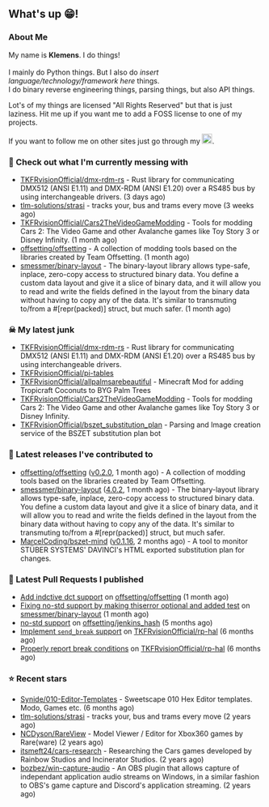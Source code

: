 ## What's up 😁!




### About Me

My name is **Klemens**. I do things!
<br><br>
I mainly do Python things. But I also do *insert language/technology/framework here* things.
<br>
I do binary reverse engineering things, parsing things, but also API things.

Lot's of my things are licensed "All Rights Reserved" but that is just laziness. Hit me up if you want me to add a FOSS license to one of my projects.

If you want to follow me on other sites just go through my [<img alt="linktree" width="20px" src="https://res.cloudinary.com/crunchbase-production/image/upload/c_lpad,f_auto,q_auto:eco,dpr_1/h90nveymaytblh5fldz8" />](https://linktr.ee/tkfrvision).

### 🥴 Check out what I'm currently messing with

- [TKFRvisionOfficial/dmx-rdm-rs](https://github.com/TKFRvisionOfficial/dmx-rdm-rs) - Rust library for communicating DMX512 (ANSI E1.11) and DMX-RDM (ANSI E1.20) over a RS485 bus by using interchangeable drivers. (3 days ago)
- [tlm-solutions/strasi](https://github.com/tlm-solutions/strasi) - tracks your, bus and trams every move (3 weeks ago)
- [TKFRvisionOfficial/Cars2TheVideoGameModding](https://github.com/TKFRvisionOfficial/Cars2TheVideoGameModding) - Tools for modding Cars 2: The Video Game and other Avalanche games like Toy Story 3 or Disney Infinity. (1 month ago)
- [offsetting/offsetting](https://github.com/offsetting/offsetting) - A collection of modding tools based on the libraries created by Team Offsetting. (1 month ago)
- [smessmer/binary-layout](https://github.com/smessmer/binary-layout) - The binary-layout library allows type-safe, inplace, zero-copy access to structured binary data. You define a custom data layout and give it a slice of binary data, and it will allow you to read and write the fields defined in the layout from the binary data without having to copy any of the data. It&#39;s similar to transmuting to/from a #[repr(packed)] struct, but much safer. (1 month ago)

### ☠ My latest junk

- [TKFRvisionOfficial/dmx-rdm-rs](https://github.com/TKFRvisionOfficial/dmx-rdm-rs) - Rust library for communicating DMX512 (ANSI E1.11) and DMX-RDM (ANSI E1.20) over a RS485 bus by using interchangeable drivers.
- [TKFRvisionOfficial/pi-tables](https://github.com/TKFRvisionOfficial/pi-tables)
- [TKFRvisionOfficial/allpalmsarebeautiful](https://github.com/TKFRvisionOfficial/allpalmsarebeautiful) - Minecraft Mod for adding Tropicraft Coconuts to BYG Palm Trees
- [TKFRvisionOfficial/Cars2TheVideoGameModding](https://github.com/TKFRvisionOfficial/Cars2TheVideoGameModding) - Tools for modding Cars 2: The Video Game and other Avalanche games like Toy Story 3 or Disney Infinity.
- [TKFRvisionOfficial/bszet_substitution_plan](https://github.com/TKFRvisionOfficial/bszet_substitution_plan) - Parsing and Image creation service of the BSZET substitution plan bot

### 🔭 Latest releases I've contributed to

- [offsetting/offsetting](https://github.com/offsetting/offsetting) ([v0.2.0](https://github.com/offsetting/offsetting/releases/tag/v0.2.0), 1 month ago) - A collection of modding tools based on the libraries created by Team Offsetting.
- [smessmer/binary-layout](https://github.com/smessmer/binary-layout) ([4.0.2](https://github.com/smessmer/binary-layout/releases/tag/4.0.2), 1 month ago) - The binary-layout library allows type-safe, inplace, zero-copy access to structured binary data. You define a custom data layout and give it a slice of binary data, and it will allow you to read and write the fields defined in the layout from the binary data without having to copy any of the data. It&#39;s similar to transmuting to/from a #[repr(packed)] struct, but much safer.
- [MarcelCoding/bszet-mind](https://github.com/MarcelCoding/bszet-mind) ([v0.1.16](https://github.com/MarcelCoding/bszet-mind/releases/tag/v0.1.16), 2 months ago) - A tool to monitor STÜBER SYSTEMS&#39; DAVINCI&#39;s HTML exported substitution plan for changes.

### 🔨 Latest Pull Requests I published

- [Add indctive dct support](https://github.com/offsetting/offsetting/pull/3) on [offsetting/offsetting](https://github.com/offsetting/offsetting) (1 month ago)
- [Fixing no-std support by making thiserror optional and added test](https://github.com/smessmer/binary-layout/pull/28) on [smessmer/binary-layout](https://github.com/smessmer/binary-layout) (1 month ago)
- [no-std support](https://github.com/offsetting/jenkins_hash/pull/2) on [offsetting/jenkins_hash](https://github.com/offsetting/jenkins_hash) (5 months ago)
- [Implement `send_break` support](https://github.com/TKFRvisionOfficial/rp-hal/pull/2) on [TKFRvisionOfficial/rp-hal](https://github.com/TKFRvisionOfficial/rp-hal) (6 months ago)
- [Properly report break conditions](https://github.com/TKFRvisionOfficial/rp-hal/pull/1) on [TKFRvisionOfficial/rp-hal](https://github.com/TKFRvisionOfficial/rp-hal) (6 months ago)

### ⭐ Recent stars

- [Synide/010-Editor-Templates](https://github.com/Synide/010-Editor-Templates) - Sweetscape 010 Hex Editor templates. Modo, Games etc. (6 months ago)
- [tlm-solutions/strasi](https://github.com/tlm-solutions/strasi) - tracks your, bus and trams every move (2 years ago)
- [NCDyson/RareView](https://github.com/NCDyson/RareView) - Model Viewer / Editor for Xbox360 games by Rare(ware) (2 years ago)
- [itsmeft24/cars-research](https://github.com/itsmeft24/cars-research) - Researching the Cars games developed by Rainbow Studios and Incinerator Studios. (2 years ago)
- [bozbez/win-capture-audio](https://github.com/bozbez/win-capture-audio) - An OBS plugin that allows capture of independant application audio streams on Windows, in a similar fashion to OBS&#39;s game capture and Discord&#39;s application streaming. (2 years ago)
